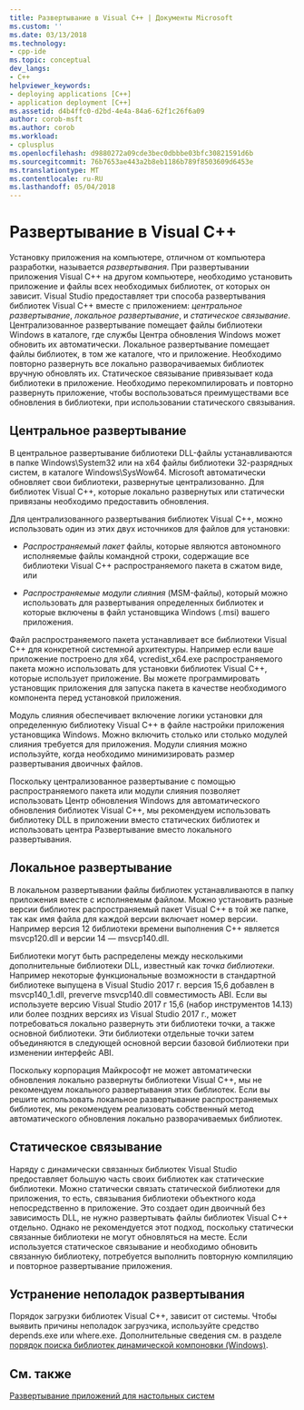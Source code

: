 ```yaml
---
title: Развертывание в Visual C++ | Документы Microsoft
ms.custom: ''
ms.date: 03/13/2018
ms.technology:
- cpp-ide
ms.topic: conceptual
dev_langs:
- C++
helpviewer_keywords:
- deploying applications [C++]
- application deployment [C++]
ms.assetid: d4b4ffc0-d2bd-4e4a-84a6-62f1c26f6a09
author: corob-msft
ms.author: corob
ms.workload:
- cplusplus
ms.openlocfilehash: d9880272a09cde3bec0dbbbe03bfc30821591d6b
ms.sourcegitcommit: 76b7653ae443a2b8eb1186b789f8503609d6453e
ms.translationtype: MT
ms.contentlocale: ru-RU
ms.lasthandoff: 05/04/2018
---
```

# <a name="deployment-in-visual-c"></a>Развертывание в Visual C++

Установку приложения на компьютере, отличном от компьютера разработки, называется *развертывания*. При развертывании приложения Visual C++ на другом компьютере, необходимо установить приложение и файлы всех необходимых библиотек, от которых он зависит. Visual Studio предоставляет три способа развертывания библиотек Visual C++ вместе с приложением: *центральное развертывание*, *локальное развертывание*, и *статическое связывание*. Централизованное развертывание помещает файлы библиотеки Windows в каталоге, где службы Центра обновления Windows может обновить их автоматически. Локальное развертывание помещает файлы библиотек, в том же каталоге, что и приложение. Необходимо повторно развернуть все локально разворачиваемых библиотек вручную обновлять их. Статическое связывание привязывает кода библиотеки в приложение. Необходимо перекомпилировать и повторно развернуть приложение, чтобы воспользоваться преимуществами все обновления в библиотеки, при использовании статического связывания.

## <a name="central-deployment"></a>Центральное развертывание

В центральное развертывание библиотеки DLL-файлы устанавливаются в папке Windows\System32 или на x64 файлы библиотеки 32-разрядных систем, в каталоге Windows\SysWow64. Microsoft автоматически обновляет свои библиотеки, развернутые централизованно. Для библиотек Visual C++, которые локально развернутых или статически привязаны необходимо предоставить обновления.

Для централизованного развертывания библиотек Visual C++, можно использовать один из этих двух источников для файлов для установки:

- *Распространяемый пакет* файлы, которые являются автономного исполняемые файлы командной строки, содержащие все библиотеки Visual C++ распространяемого пакета в сжатом виде, или

- *Распространяемые модули слияния* (MSM-файлы), который можно использовать для развертывания определенных библиотек и которые включены в файл установщика Windows (.msi) вашего приложения.

Файл распространяемого пакета устанавливает все библиотеки Visual C++ для конкретной системной архитектуры. Например если ваше приложение построено для x64, vcredist_x64.exe распространяемого пакета можно использовать для установки библиотек Visual C++, которые использует приложение. Вы можете программировать установщик приложения для запуска пакета в качестве необходимого компонента перед установкой приложения.

Модуль слияния обеспечивает включение логики установки для определенную библиотеку Visual C++ в файле настройки приложения установщика Windows. Можно включить столько или столько модулей слияния требуется для приложения. Модули слияния можно используйте, когда необходимо минимизировать размер развертывания двоичных файлов.

Поскольку централизованное развертывание с помощью распространяемого пакета или модули слияния позволяет использовать Центр обновления Windows для автоматического обновления библиотек Visual C++, мы рекомендуем использовать библиотеку DLL в приложении вместо статических библиотек и использовать центра Развертывание вместо локального развертывания.

## <a name="local-deployment"></a>Локальное развертывание

В локальном развертывании файлы библиотек устанавливаются в папку приложения вместе с исполняемым файлом. Можно установить разные версии библиотек распространяемый пакет Visual C++ в той же папке, так как имя файла для каждой версии включает номер версии. Например версия 12 библиотеки времени выполнения C++ является msvcp120.dll и версии 14 — msvcp140.dll.

Библиотеки могут быть распределены между несколькими дополнительные библиотеки DLL, известный как *точка библиотеки*. Например некоторые функциональные возможности в стандартной библиотеке выпущена в Visual Studio 2017 г. версия 15,6 добавлен в msvcp140_1.dll, preverve msvcp140.dll совместимость ABI. Если вы используете версию Visual Studio 2017 г 15,6 (набор инструментов 14.13) или более поздних версиях из Visual Studio 2017 г., может потребоваться локально развернуть эти библиотеки точки, а также основной библиотеки. Эти библиотеки отдельные точки затем объединяются в следующей основной версии базовой библиотеки при изменении интерфейс ABI.

Поскольку корпорация Майкрософт не может автоматически обновления локально развернуты библиотеки Visual C++, мы не рекомендуем локального развертывания этих библиотек. Если вы решите использовать локальное развертывание распространяемых библиотек, мы рекомендуем реализовать собственный метод автоматического обновления локально разворачиваемых библиотек.

## <a name="static-linking"></a>Статическое связывание

Наряду с динамически связанных библиотек Visual Studio предоставляет большую часть своих библиотек как статические библиотеки. Можно статически связать статической библиотеки для приложения, то есть, связывания библиотеки объектного кода непосредственно в приложение. Это создает один двоичный без зависимость DLL, не нужно развертывать файлы библиотек Visual C++ отдельно. Однако не рекомендуется этот подход, поскольку статически связанные библиотеки не могут обновляться на месте. Если используется статическое связывание и необходимо обновить связанную библиотеку, потребуется выполнить повторную компиляцию и повторное развертывание приложения.

## <a name="troubleshooting-deployment-issues"></a>Устранение неполадок развертывания

Порядок загрузки библиотек Visual C++, зависит от системы. Чтобы выявить причины неполадок загрузчика, используйте средство depends.exe или where.exe. Дополнительные сведения см. в разделе [порядок поиска библиотек динамической компоновки (Windows)](http://msdn.microsoft.com/library/windows/desktop/ms682586.aspx).

## <a name="see-also"></a>См. также

[Развертывание приложений для настольных систем](../ide/deploying-native-desktop-applications-visual-cpp.md)